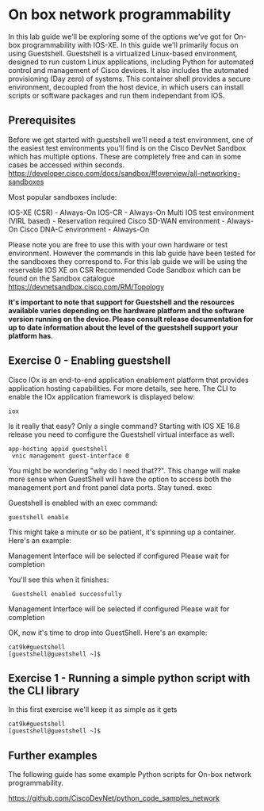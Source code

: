 # On box network programmability

In this lab guide we'll be exploring some of the options we've got for On-box programmability with IOS-XE. In this guide we'll primarily focus on using Guestshell. Guestshell is a virtualized Linux-based environment, designed to run custom Linux applications, including Python for automated control and management of Cisco devices. It also includes the automated provisioning (Day zero) of systems. This container shell provides a secure environment, decoupled from the host device, in which users can install scripts or software packages and run them independant from IOS.

## Prerequisites

Before we get started with guestshell we'll need a test environment, one of the easiest test environments you'll find is on the Cisco DevNet Sandbox which has multiple options. These are completely free and can in some cases be accessed within seconds. https://developer.cisco.com/docs/sandbox/#!overview/all-networking-sandboxes

Most popular sandboxes include:

IOS-XE (CSR) - Always-On
IOS-CR - Always-On
Multi IOS test environment (VIRL based) - Reservation required
Cisco SD-WAN environment - Always-On
Cisco DNA-C environment - Always-On

Please note you are free to use this with your own hardware or test environment. However the commands in this lab guide have been tested for the sandboxes they correspond to. For this lab guide we will be using the reservable IOS XE on CSR Recommended Code Sandbox which can be found on the Sandbox catalogue https://devnetsandbox.cisco.com/RM/Topology

**It's important to note that support for Guestshell and the resources available varies depending on the hardware platform and the software version running on the device. Please consult release documentation for up to date information about the level of the guestshell support your platform has.**

## Exercise 0 - Enabling guestshell

Cisco IOx is an end-to-end application enablement platform that provides application hosting capabilities. For more details, see here. The CLI to enable the IOx application framework is displayed below:

```
iox 
```
 
Is it really that easy? Only a single command? Starting with IOS XE 16.8 release you need to configure the Guestshell virtual interface as well:

``` 
app-hosting appid guestshell
 vnic management guest-interface 0
```
  
You might be wondering "why do I need that??". This change will make more sense when GuestShell will have the option to access both the management port and front panel data ports. Stay tuned.
exec

Guestshell is enabled with an exec command:

``` 
guestshell enable 
```
This might take a minute or so be patient, it's spinning up a container. Here's an example:

Management Interface will be selected if configured
Please wait for completion

You'll see this when it finishes:
```
 Guestshell enabled successfully
```
Management Interface will be selected if configured
Please wait for completion

OK, now it's time to drop into GuestShell. Here's an example:

```
cat9k#guestshell
[guestshell@guestshell ~]$
```

## Exercise 1 - Running a simple python script with the CLI library

In this first exercise we'll keep it as simple as it gets


```
cat9k#guestshell
[guestshell@guestshell ~]$
```


## Further examples

The following guide has some example Python scripts for On-box network programmability.  

https://github.com/CiscoDevNet/python_code_samples_network
